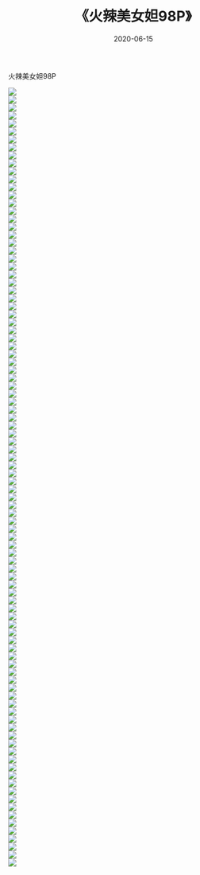 ﻿---
layout: post
title:  《火辣美女妲98P》
date:   2020-06-15
img: http://pic.660000.xyz/1:/性感/2020/火辣美女妲98P/000.jpg
categories: [美女, 清纯, 唯美]
---

火辣美女妲98P

  ![](http://pic.660000.xyz/1:/性感/2020/火辣美女妲98P/001.jpg) <br> ![](http://pic.660000.xyz/1:/性感/2020/火辣美女妲98P/002.jpg) <br> ![](http://pic.660000.xyz/1:/性感/2020/火辣美女妲98P/003.jpg) <br> ![](http://pic.660000.xyz/1:/性感/2020/火辣美女妲98P/004.jpg) <br> ![](http://pic.660000.xyz/1:/性感/2020/火辣美女妲98P/005.jpg) <br> ![](http://pic.660000.xyz/1:/性感/2020/火辣美女妲98P/006.jpg) <br> ![](http://pic.660000.xyz/1:/性感/2020/火辣美女妲98P/007.jpg) <br> ![](http://pic.660000.xyz/1:/性感/2020/火辣美女妲98P/008.jpg) <br> ![](http://pic.660000.xyz/1:/性感/2020/火辣美女妲98P/009.jpg) <br> ![](http://pic.660000.xyz/1:/性感/2020/火辣美女妲98P/010.jpg) <br> ![](http://pic.660000.xyz/1:/性感/2020/火辣美女妲98P/011.jpg) <br> ![](http://pic.660000.xyz/1:/性感/2020/火辣美女妲98P/012.jpg) <br> ![](http://pic.660000.xyz/1:/性感/2020/火辣美女妲98P/013.jpg) <br> ![](http://pic.660000.xyz/1:/性感/2020/火辣美女妲98P/014.jpg) <br> ![](http://pic.660000.xyz/1:/性感/2020/火辣美女妲98P/015.jpg) <br> ![](http://pic.660000.xyz/1:/性感/2020/火辣美女妲98P/016.jpg) <br> ![](http://pic.660000.xyz/1:/性感/2020/火辣美女妲98P/017.jpg) <br> ![](http://pic.660000.xyz/1:/性感/2020/火辣美女妲98P/018.jpg) <br> ![](http://pic.660000.xyz/1:/性感/2020/火辣美女妲98P/019.jpg) <br> ![](http://pic.660000.xyz/1:/性感/2020/火辣美女妲98P/020.jpg) <br> ![](http://pic.660000.xyz/1:/性感/2020/火辣美女妲98P/021.jpg) <br> ![](http://pic.660000.xyz/1:/性感/2020/火辣美女妲98P/022.jpg) <br> ![](http://pic.660000.xyz/1:/性感/2020/火辣美女妲98P/023.jpg) <br> ![](http://pic.660000.xyz/1:/性感/2020/火辣美女妲98P/024.jpg) <br> ![](http://pic.660000.xyz/1:/性感/2020/火辣美女妲98P/025.jpg) <br> ![](http://pic.660000.xyz/1:/性感/2020/火辣美女妲98P/026.jpg) <br> ![](http://pic.660000.xyz/1:/性感/2020/火辣美女妲98P/027.jpg) <br> ![](http://pic.660000.xyz/1:/性感/2020/火辣美女妲98P/028.jpg) <br> ![](http://pic.660000.xyz/1:/性感/2020/火辣美女妲98P/029.jpg) <br> ![](http://pic.660000.xyz/1:/性感/2020/火辣美女妲98P/030.jpg) <br> ![](http://pic.660000.xyz/1:/性感/2020/火辣美女妲98P/031.jpg) <br> ![](http://pic.660000.xyz/1:/性感/2020/火辣美女妲98P/032.jpg) <br> ![](http://pic.660000.xyz/1:/性感/2020/火辣美女妲98P/033.jpg) <br> ![](http://pic.660000.xyz/1:/性感/2020/火辣美女妲98P/034.jpg) <br> ![](http://pic.660000.xyz/1:/性感/2020/火辣美女妲98P/035.jpg) <br> ![](http://pic.660000.xyz/1:/性感/2020/火辣美女妲98P/036.jpg) <br> ![](http://pic.660000.xyz/1:/性感/2020/火辣美女妲98P/037.jpg) <br> ![](http://pic.660000.xyz/1:/性感/2020/火辣美女妲98P/038.jpg) <br> ![](http://pic.660000.xyz/1:/性感/2020/火辣美女妲98P/039.jpg) <br> ![](http://pic.660000.xyz/1:/性感/2020/火辣美女妲98P/040.jpg) <br> ![](http://pic.660000.xyz/1:/性感/2020/火辣美女妲98P/041.jpg) <br> ![](http://pic.660000.xyz/1:/性感/2020/火辣美女妲98P/042.jpg) <br> ![](http://pic.660000.xyz/1:/性感/2020/火辣美女妲98P/043.jpg) <br> ![](http://pic.660000.xyz/1:/性感/2020/火辣美女妲98P/044.jpg) <br> ![](http://pic.660000.xyz/1:/性感/2020/火辣美女妲98P/045.jpg) <br> ![](http://pic.660000.xyz/1:/性感/2020/火辣美女妲98P/046.jpg) <br> ![](http://pic.660000.xyz/1:/性感/2020/火辣美女妲98P/047.jpg) <br> ![](http://pic.660000.xyz/1:/性感/2020/火辣美女妲98P/048.jpg) <br> ![](http://pic.660000.xyz/1:/性感/2020/火辣美女妲98P/049.jpg) <br> ![](http://pic.660000.xyz/1:/性感/2020/火辣美女妲98P/050.jpg) <br> ![](http://pic.660000.xyz/1:/性感/2020/火辣美女妲98P/051.jpg) <br> ![](http://pic.660000.xyz/1:/性感/2020/火辣美女妲98P/052.jpg) <br> ![](http://pic.660000.xyz/1:/性感/2020/火辣美女妲98P/053.jpg) <br> ![](http://pic.660000.xyz/1:/性感/2020/火辣美女妲98P/054.jpg) <br> ![](http://pic.660000.xyz/1:/性感/2020/火辣美女妲98P/055.jpg) <br> ![](http://pic.660000.xyz/1:/性感/2020/火辣美女妲98P/056.jpg) <br> ![](http://pic.660000.xyz/1:/性感/2020/火辣美女妲98P/057.jpg) <br> ![](http://pic.660000.xyz/1:/性感/2020/火辣美女妲98P/058.jpg) <br> ![](http://pic.660000.xyz/1:/性感/2020/火辣美女妲98P/059.jpg) <br> ![](http://pic.660000.xyz/1:/性感/2020/火辣美女妲98P/060.jpg) <br> ![](http://pic.660000.xyz/1:/性感/2020/火辣美女妲98P/061.jpg) <br> ![](http://pic.660000.xyz/1:/性感/2020/火辣美女妲98P/062.jpg) <br> ![](http://pic.660000.xyz/1:/性感/2020/火辣美女妲98P/063.jpg) <br> ![](http://pic.660000.xyz/1:/性感/2020/火辣美女妲98P/064.jpg) <br> ![](http://pic.660000.xyz/1:/性感/2020/火辣美女妲98P/065.jpg) <br> ![](http://pic.660000.xyz/1:/性感/2020/火辣美女妲98P/066.jpg) <br> ![](http://pic.660000.xyz/1:/性感/2020/火辣美女妲98P/067.jpg) <br> ![](http://pic.660000.xyz/1:/性感/2020/火辣美女妲98P/068.jpg) <br> ![](http://pic.660000.xyz/1:/性感/2020/火辣美女妲98P/069.jpg) <br> ![](http://pic.660000.xyz/1:/性感/2020/火辣美女妲98P/070.jpg) <br> ![](http://pic.660000.xyz/1:/性感/2020/火辣美女妲98P/071.jpg) <br> ![](http://pic.660000.xyz/1:/性感/2020/火辣美女妲98P/072.jpg) <br> ![](http://pic.660000.xyz/1:/性感/2020/火辣美女妲98P/073.jpg) <br> ![](http://pic.660000.xyz/1:/性感/2020/火辣美女妲98P/074.jpg) <br> ![](http://pic.660000.xyz/1:/性感/2020/火辣美女妲98P/075.jpg) <br> ![](http://pic.660000.xyz/1:/性感/2020/火辣美女妲98P/076.jpg) <br> ![](http://pic.660000.xyz/1:/性感/2020/火辣美女妲98P/077.jpg) <br> ![](http://pic.660000.xyz/1:/性感/2020/火辣美女妲98P/078.jpg) <br> ![](http://pic.660000.xyz/1:/性感/2020/火辣美女妲98P/079.jpg) <br> ![](http://pic.660000.xyz/1:/性感/2020/火辣美女妲98P/080.jpg) <br> ![](http://pic.660000.xyz/1:/性感/2020/火辣美女妲98P/081.jpg) <br> ![](http://pic.660000.xyz/1:/性感/2020/火辣美女妲98P/082.jpg) <br> ![](http://pic.660000.xyz/1:/性感/2020/火辣美女妲98P/083.jpg) <br> ![](http://pic.660000.xyz/1:/性感/2020/火辣美女妲98P/084.jpg) <br> ![](http://pic.660000.xyz/1:/性感/2020/火辣美女妲98P/085.jpg) <br> ![](http://pic.660000.xyz/1:/性感/2020/火辣美女妲98P/086.jpg) <br> ![](http://pic.660000.xyz/1:/性感/2020/火辣美女妲98P/087.jpg) <br> ![](http://pic.660000.xyz/1:/性感/2020/火辣美女妲98P/088.jpg) <br> ![](http://pic.660000.xyz/1:/性感/2020/火辣美女妲98P/089.jpg) <br> ![](http://pic.660000.xyz/1:/性感/2020/火辣美女妲98P/090.jpg) <br> ![](http://pic.660000.xyz/1:/性感/2020/火辣美女妲98P/091.jpg) <br> ![](http://pic.660000.xyz/1:/性感/2020/火辣美女妲98P/092.jpg) <br> ![](http://pic.660000.xyz/1:/性感/2020/火辣美女妲98P/093.jpg) <br> ![](http://pic.660000.xyz/1:/性感/2020/火辣美女妲98P/094.jpg) <br> ![](http://pic.660000.xyz/1:/性感/2020/火辣美女妲98P/095.jpg) <br> ![](http://pic.660000.xyz/1:/性感/2020/火辣美女妲98P/096.jpg) <br> ![](http://pic.660000.xyz/1:/性感/2020/火辣美女妲98P/097.jpg) <br> ![](http://pic.660000.xyz/1:/性感/2020/火辣美女妲98P/098.jpg) <br>